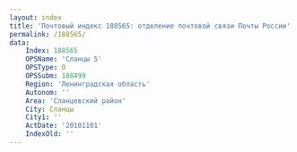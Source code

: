 ```yaml
---
layout: index
title: 'Почтовый индекс 188565: отделение почтовой связи Почты России'
permalink: /188565/
data:
    Index: 188565
    OPSName: 'Сланцы 5'
    OPSType: О
    OPSSubm: 188499
    Region: 'Ленинградская область'
    Autonom: ''
    Area: 'Сланцевский район'
    City: Сланцы
    City1: ''
    ActDate: '20101101'
    IndexOld: ''
---
```

